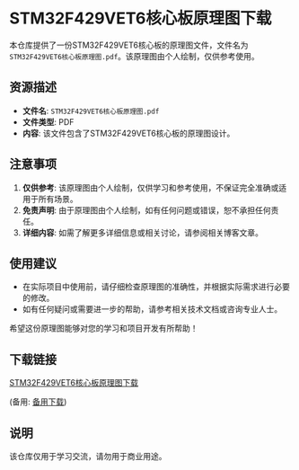 # STM32F429VET6核心板原理图下载

本仓库提供了一份STM32F429VET6核心板的原理图文件，文件名为`STM32F429VET6核心板原理图.pdf`。该原理图由个人绘制，仅供参考使用。

## 资源描述

- **文件名**: `STM32F429VET6核心板原理图.pdf`
- **文件类型**: PDF
- **内容**: 该文件包含了STM32F429VET6核心板的原理图设计。

## 注意事项

1. **仅供参考**: 该原理图由个人绘制，仅供学习和参考使用，不保证完全准确或适用于所有场景。
2. **免责声明**: 由于原理图由个人绘制，如有任何问题或错误，恕不承担任何责任。
3. **详细内容**: 如需了解更多详细信息或相关讨论，请参阅相关博客文章。

## 使用建议

- 在实际项目中使用前，请仔细检查原理图的准确性，并根据实际需求进行必要的修改。
- 如有任何疑问或需要进一步的帮助，请参考相关技术文档或咨询专业人士。

希望这份原理图能够对您的学习和项目开发有所帮助！

## 下载链接
[STM32F429VET6核心板原理图下载](https://pan.quark.cn/s/81a01359e8b8) 

(备用: [备用下载](https://pan.baidu.com/s/1kHYX9kt9wGpVjJMQtx5h1Q?pwd=1234))

## 说明

该仓库仅用于学习交流，请勿用于商业用途。
